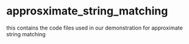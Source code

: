 # approsximate_string_matching
this contains the code files used in our demonstration for approximate string matching

